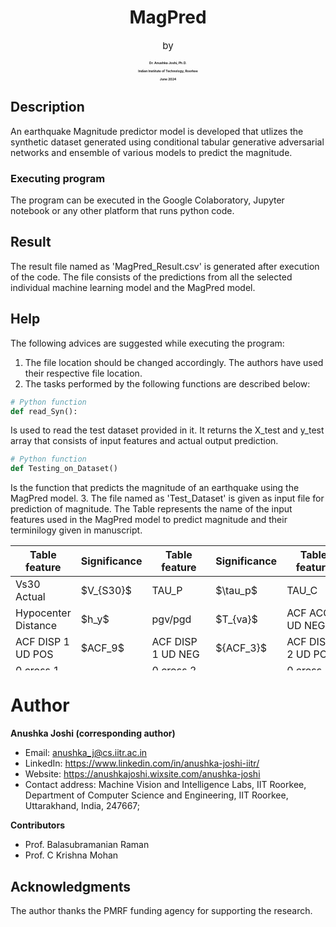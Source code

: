 
<h1 align="center">MagPred</h1>

<p align="center" style="font-size: 15px;">by</p>

<h4 align="center" style="font-size: 5px; font-weight: bolder;">Dr. Anushka Joshi, Ph.D.</h4>

<h4 align="center" style="font-size: 5px; font-weight: bold;">Indian Institute of Technology, Roorkee</h4>

<h4 align="center" style="font-size: 5px; font-weight: bold;">June 2024</h4>

## Description

An earthquake Magnitude predictor model is developed that utlizes the synthetic dataset generated using conditional tabular generative adversarial networks and ensemble of various models to predict the magnitude.

### Executing program

The program can be executed in the Google Colaboratory, Jupyter notebook or any other platform that runs python code.

## Result
The result file named as 'MagPred_Result.csv' is generated after execution of the code. The file consists of the predictions from all the selected individual machine learning model and the MagPred model.

## Help

The following advices are suggested while executing the program:
1. The file location should be changed accordingly. The authors have used their respective file location.
2. The tasks performed by the following functions are described below:
```python
# Python function
def read_Syn():
```
Is used to read the test dataset provided in it. It returns the X_test and y_test array that consists of input features and actual output prediction.
```python
# Python function
def Testing_on_Dataset()
```
Is the function that predicts the magnitude of an earthquake using the MagPred model.
3. The file named as 'Test_Dataset' is given as input file for prediction of magnitude. The Table represents the name of the input features used in the MagPred model to predict magnitude and their terminilogy given in manuscript.

<!-- markdown -->
<table style="height:200px">
  <thead>
    <tr>
      <th>Table feature</th>
      <th>Significance</th>
      <th>Table feature</th>
      <th>Significance</th>
      <th>Table feature</th>
      <th>Significance</th>
      <th>Table feature</th>
      <th>Significance</th>
      <th>Table feature</th>
      <th>Significance</th>
      <th>Table feature</th>
      <th>Significance</th>
    </tr>
  </thead>
  <tbody>
    <tr>
      <td>Vs30 Actual</td>
      <td>$V_{S30}$</td>
      <td>TAU_P</td>
      <td>$\tau_p$</td>
      <td>TAU_C</td>
      <td>$\tau_c$</td>
      <td>PGV UD</td>
      <td>$P_{GV}$</td>
      <td>PGD UD</td>
      <td>$P_{GD}$</td>
      <td>Magnitude</td>
      <td>$M_{JMA}$</td>
    </tr>
    <tr>
      <td>Hypocenter Distance</td>
      <td>$h_y$</td>
      <td>pgv/pgd</td>
      <td>$T_{va}$</td>
      <td>ACF ACC 1 UD NEG</td>
      <td>${ACF_1}$</td>
      <td>ACF ACC 2 UD POS</td>
      <td>$ACF_4$</td>
      <td>ACF VEL 2 UD POS</td>
      <td>$ACF_5$</td>
      <td>ACF VEL 2 UD NEG</td>
      <td>$ACF_7$</td>
    </tr>
    <tr>        
      <td>ACF DISP 1 UD POS</td>
      <td>$ACF_9$</td>
      <td>ACF DISP 1 UD NEG</td>
      <td>${ACF_3}$</td>
      <td>ACF DISP 2 UD POS</td>
      <td>$ACF_7$</td>
      <td>ACF DISP 2 UD NEG</td>
      <td>$ACF_7$</td>
      <td>0 cross 1 ACC</td>
      <td>${Z_{a1}}$</td>
      <td>0 cross 1 VEL</td>
      <td>${Z_{v1}}$</td>
    </tr>
    <tr>
      <td>0 cross 1 DISP</td>
      <td>${Z_{d1}}$</td>
      <td>0 cross 2 ACC</td>
      <td>${Z_{a2}}$</td>
      <td>0 cross 2 DISP</td>
      <td>${Z_{d2}}$</td>
      <td>ACF RATIO ACC</td>
      <td>${R_{a1}}$</td>
      <td>ACF RATIO DISP</td>
      <td>${R_{d1}}$</td>
      <td>VEL_ACF_1</td>
      <td>${A_{1}}$</td>
    </tr>
    <tr>
      <td>VEL_ACF_2</td>
      <td>${A_{2}}$</td>
      <td>VEL_ACF_3</td>
      <td>${A_{3}}$</td>
      <td>VEL_ACF_5</td>
      <td>${A_{4}}$</td>
      <td>VEL_ACF_6</td>
      <td>${A_{5}}$</td>
      <td>VEL_ACF_7</td>
      <td>${A_{6}}$</td>
      <td>RSSC VELOCITY</td>
      <td>$RSSC$</td>
    </tr>
    <tr>
      <td>CA VELOCITY</td>
      <td>$cv_{av}$</td>
      <td>IV^2</td>
      <td>$IV2$</td>
      <td>ID^2</td>
      <td>$ID2$</td>
      <td>T_VA</td>
      <td>$T_{va}$</td>
      <td>PI_v</td>
      <td>$PI_V$</td>
      <td>-</td>
      <td>-</td>
    </tr>
  </tbody>
</table>


# Author

**Anushka Joshi (corresponding author)**

- Email: anushka_j@cs.iitr.ac.in
- LinkedIn: https://www.linkedin.com/in/anushka-joshi-iitr/
- Website: https://anushkajoshi.wixsite.com/anushka-joshi
- Contact address: Machine Vision and Intelligence Labs, IIT Roorkee, 
  Department of Computer Science and Engineering, IIT Roorkee, 
  Uttarakhand, India, 247667; 

**Contributors**

- Prof. Balasubramanian Raman
- Prof. C Krishna Mohan

## Acknowledgments

The author thanks the PMRF funding agency for supporting the research.
